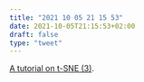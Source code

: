 ```yaml
---
title: "2021 10 05 21 15 53"
date: 2021-10-05T21:15:53+02:00
draft: false
type: "tweet"
---
```

[A tutorial on t-SNE (3)](http://blog.thegrandlocus.com/2021/09/a-tutorial-on-t-sne-3).
